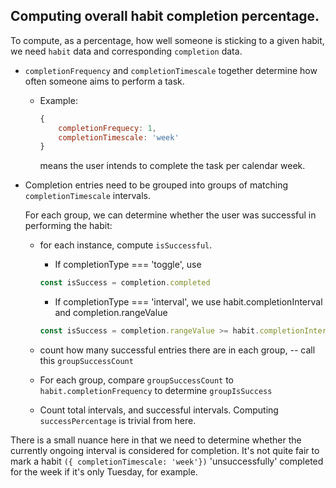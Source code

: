 ## Computing overall habit completion percentage.

To compute, as a percentage, how well someone is sticking to a given habit, we need `habit` data and corresponding `completion` data.

- `completionFrequency` and `completionTimescale` together determine how often someone aims to perform a task.
    - Example:
        ```javascript
        { 
            completionFrequecy: 1,
            completionTimescale: 'week'
        } 
        ```
        means the user intends to complete the task per calendar week.
- Completion entries need to be grouped into groups of matching `completionTimescale` intervals.

    For each group, we can determine whether the user was successful in performing the habit:
    - for each instance, compute `isSuccessful`.

        - If completionType === 'toggle', use
        ```javascript
        const isSuccess = completion.completed
        ```
        - If completionType === 'interval', we use habit.completionInterval and completion.rangeValue

        ```js
        const isSuccess = completion.rangeValue >= habit.completionInterval
        ```

    - count how many successful entries there are in each group, -- call this `groupSuccessCount`
    - For each group, compare `groupSuccessCount` to `habit.completionFrequency` to determine `groupIsSuccess`
    - Count total intervals, and successful intervals. Computing `successPercentage` is trivial from here.

There is a small nuance here in that we need to determine whether the currently ongoing interval is considered for completion. It's not quite fair to mark a habit `({ completionTimescale: 'week'})` 'unsuccessfully' completed for the week if it's only Tuesday, for example.
